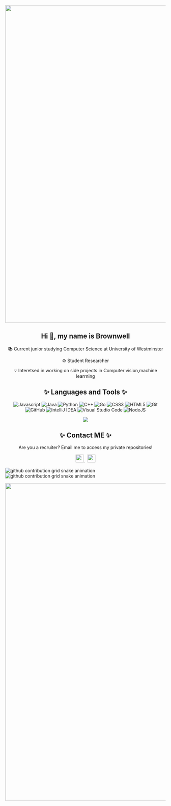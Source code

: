
<p align="center">
  <img src="https://i.pinimg.com/originals/d5/5e/39/d55e3995642b80318211a82e39f09a68.gif" width = "1000">
</p>

<h2 align="center"> Hi 👋, my name is Brownwell  </h2>
<p align="center"> 📚 Current junior studying Computer Science at University of Westminster </p>
<p align="center"> ⚙️ Student Researcher </p>
<p align="center"> 💡 Interetsed in working on side projects in Computer vision,machine learrning </p>

<h2 align="center">✨ Languages and Tools ✨  </h2>

<p align="center">
  <img src="https://img.shields.io/badge/javascript-%23323330.svg?style=for-the-badge&logo=javascript&logoColor=%23F7DF1E" alt =   "Javascript">
   <img src="https://img.shields.io/badge/java-%23ED8B00.svg?style=for-the-badge&logo=openjdk&logoColor=white" alt="Java">
  <img src="https://img.shields.io/badge/python-3670A0?style=for-the-badge&logo=python&logoColor=ffdd54" alt="Python">
  <img src="https://img.shields.io/badge/c++-%2300599C.svg?style=for-the-badge&logo=c%2B%2B&logoColor=white" alt="C++">
  <img src="https://img.shields.io/badge/go-%2300ADD8.svg?style=for-the-badge&logo=go&logoColor=white" alt="Go">
  <img src="https://img.shields.io/badge/css3-%231572B6.svg?style=for-the-badge&logo=css3&logoColor=white" alt="CSS3">
  <img src="https://img.shields.io/badge/html5-%23E34F26.svg?style=for-the-badge&logo=html5&logoColor=white" alt="HTML5">
  <img src="https://img.shields.io/badge/git-%23F05033.svg?style=for-the-badge&logo=git&logoColor=white" alt="Git">
  <img src="https://img.shields.io/badge/github-%23121011.svg?style=for-the-badge&logo=github&logoColor=white" alt="GitHub">
  <img src="https://img.shields.io/badge/IntelliJIDEA-000000.svg?style=for-the-badge&logo=intellij-idea&logoColor=white" alt="IntelliJ   IDEA">
  <img src="https://img.shields.io/badge/Visual%20Studio%20Code-0078d7.svg?style=for-the-badge&logo=visual-studio-code&logoColor=white"   alt="Visual Studio Code">
  <img src="https://img.shields.io/badge/node.js-6DA55F?style=for-the-badge&logo=node.js&logoColor=white" alt="NodeJS">
  <p align=center>  
  <img align=center src="https://github-readme-stats.vercel.app/api?username=chrisbro8&show_icons=true&theme=rose">
  </p>
</p>

<h2 align="center">✨ Contact ME ✨  </h2>
<p align = "center">Are you a recruiter? Email me to access my private repositories! </p>
<p align="center">
  
  <a href="mailto: ehimarechrisbro@gmail.com">
    <img src="https://img.shields.io/badge/Gmail-D14836?style=for-the-badge&logo=gmail&logoColor=white" height=25>
  </a> 
  <a href="https://www.linkedin.com/in/brownwell-ehimare-22bb35275/">
    <img src="https://img.shields.io/badge/linkedin-%230077B5.svg?&style=for-the-badge&logo=linkedin&logoColor=white" height=25>  
  </a> 
</p>

![github contribution grid snake animation](https://raw.githubusercontent.com/chrisibro8/chrisbro8/output/github-contribution-grid-snake-dark.svg#gh-dark-mode-only)
![github contribution grid snake animation](https://raw.githubusercontent.com/chrisbro8/chrisbro8/output/github-contribution-grid-snake.svg#gh-light-mode-only)

<p align="center">
  <img src="https://i.pinimg.com/originals/b4/e3/71/b4e371619042d1e80918d09904e90f7d.gif" width = "1000">
</p>

